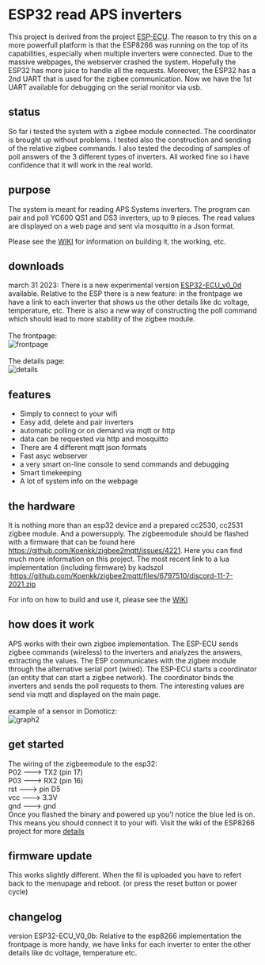 # ESP32 read APS inverters
This project is derived from the project [ESP-ECU](https://github.com/patience4711/read-APSystems-YC600-QS1-DS3). The reason to try this on a more powerfull platform is that the ESP8266 was running on the top of its capabilities,
especially when multiple inverters were connected. Due to the massive webpages, the webserver crashed the system. Hopefully the ESP32 has more juice to handle all the requests.
Moreover, the ESP32 has a 2nd UART that is used for the zigbee communication. Now we have the 1st UART available for debugging on the serial monitor via usb.

## status ##
So far i tested the system with a zigbee module connected. The coordinator is brought up without problems. I tested also the construction and sending of the relative zigbee commands. I also tested the decoding of samples of poll answers of the 3 different types of inverters. All worked fine so i have confidence that it will work in the real world. 

## purpose ##
The system is meant for reading APS Systems inverters. The program can pair and poll YC600 QS1 and DS3 inverters, up to 9 pieces. The read values are displayed on a web page and sent via mosquitto in a Json format.

Please see the <a href='https://github.com/patience4711/read-APSystems-YC600-QS1-DS3/wiki'>WIKI</a> for information on building it, the working, etc. 

## downloads
march 31 2023: There is a new experimental version [ESP32-ECU_v0_0d](https://github.com/patience4711/ESP32-read-APS-inverters/blob/main/ESP32-ECU_v0-0d.bin) available. Relative to the ESP there is a new feature: in the frontpage we have a link to each inverter that shows us the other details like dc voltage, temperature, etc. There is also a new way of constructing the poll command which should lead to more stability of the zigbee module.<br><br>
The frontpage:<br>
![frontpage](https://user-images.githubusercontent.com/12282915/229239150-05f6d29d-7620-4363-94fc-787b09d11fad.jpg)
<br><br>The details page:<br>
![details](https://user-images.githubusercontent.com/12282915/229239148-fc0c345e-5291-49b7-a36c-70f452333a61.jpg)

## features
- Simply to connect to your wifi
- Easy add, delete and pair inverters
- automatic polling or on demand via mqtt or http
- data can be requested via http and mosquitto
- There are 4 different mqtt json formats
- Fast asyc webserver
- a very smart on-line console to send commands and debugging
- Smart timekeeping
- A lot of system info on the webpage

## the hardware
It is nothing more than an esp32 device and a prepared cc2530, cc2531 zigbee module. And a powersupply.
The zigbeemodule should be flashed with a firmware that can be found here https://github.com/Koenkk/zigbee2mqtt/issues/4221. Here you can find much more information on this project.
The most recent link to a lua implementation (including firmware) by kadszol :https://github.com/Koenkk/zigbee2mqtt/files/6797510/discord-11-7-2021.zip

For info on how to build and use it, please see the <a href='https://github.com/patience4711/read-APSystems-YC600-QS1-DS3/wiki'>WIKI</a>

## how does it work
APS works with their own zigbee implementation. The ESP-ECU sends zigbee commands (wireless) to the inverters and analyzes the answers, extracting the values. 
The ESP communicates with the zigbee module through the alternative serial port (wired).
The ESP-ECU starts a coordinator (an entity that can start a zigbee network). The coordinator binds the inverters and sends the poll requests to them.
The interesting values are send via mqtt and displayed on the main page.
<br><br> example of a sensor in Domoticz:<br>
![graph2](https://user-images.githubusercontent.com/12282915/139062602-71e92216-9703-4fc4-acc6-fabf544c4ffd.jpg)

## get started ##
The wiring of the zigbeemodule to the esp32:<br>
P02  --->  TX2 (pin 17)<br>
P03  --->  RX2 (pin 16)<br>
rst  --->  pin D5<br>
vcc  --->  3.3V<br>
gnd  --->  gnd<br>
Once you flashed the binary and powered up you'l notice the blue led is on. <br> This means you should connect it to your wifi.
Visit the wiki of the ESP8266 project for more [details](https://github.com/patience4711/read-APSystems-YC600-QS1-DS3/wiki)

## firmware update ##
This works slightly different. When the fil is uploaded you have to refert back to the menupage and reboot. (or press the reset button or power cycle)

## changelog ##
version ESP32-ECU_V0_0b:
Relative to the esp8266 implementation the frontpage is more handy, we have links for each inverter to enter the other details like dc voltage, temperature etc.
